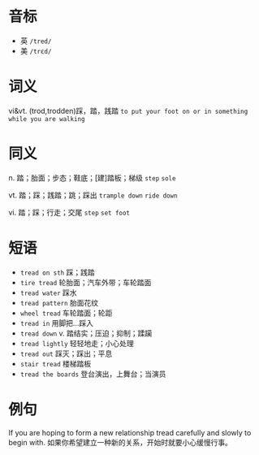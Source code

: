 # 音标

- 英 `/tred/`
- 美 `/trɛd/`

# 词义

vi&vt. (trod,trodden)踩，踏，践踏
`to put your foot on or in something while you are walking`

# 同义

n. 踏；胎面；步态；鞋底；[建]踏板；梯级
`step` `sole`

vt. 踏；踩；践踏；跳；踩出
`trample down` `ride down`

vi. 踏；踩；行走；交尾
`step` `set foot`

# 短语

- `tread on sth` 踩；践踏
- `tire tread` 轮胎面；汽车外带；车轮踏面
- `tread water` 踩水
- `tread pattern` 胎面花纹
- `wheel tread` 车轮踏面；轮距
- `tread in` 用脚把…踩入
- `tread down` v. 踏结实；压迫；抑制；蹂躏
- `tread lightly` 轻轻地走；小心处理
- `tread out` 踩灭；踩出；平息
- `stair tread` 楼梯踏板
- `tread the boards` 登台演出，上舞台；当演员

# 例句

If you are hoping to form a new relationship tread carefully and slowly to begin with.
如果你希望建立一种新的关系，开始时就要小心缓慢行事。


